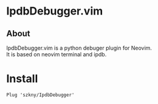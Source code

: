 # IpdbDebugger.vim

## About

IpdbDebugger.vim is a python debuger plugin for Neovim.  
It is based on neovim terminal and ipdb.

# Install

```vim
Plug 'szkny/IpdbDebugger'
```
